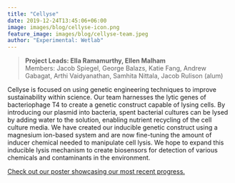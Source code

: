```yaml
---
title: "Cellyse"
date: 2019-12-24T13:45:06+06:00
image: images/blog/cellyse-icon.png
feature_image: images/blog/cellyse-team.jpeg
author: "Experimental: Wetlab"
---
```

> **Project Leads: Ella Ramamurthy, Ellen Malham**\
> Members: Jacob Spiegel, George Balazs, Katie Fang, Andrew Gabagat, Arthi Vaidyanathan, Samhita Nittala, Jacob Rulison (alum)

Cellyse is focused on using genetic engineering techniques to improve sustainability within science. Our team harnesses the lytic genes of bacteriophage T4 to create a genetic construct capable of lysing cells. By introducing our plasmid into bacteria, spent bacterial cultures can be lysed by adding water to the solution, enabling nutrient recycling of the cell culture media. We have created our inducible genetic construct using a magnesium ion-based system and are now fine-tuning the amount of inducer chemical needed to manipulate cell lysis. We hope to expand this inducible lysis mechanism to create biosensors for detection of various chemicals and contaminants in the environment.

[Check out our poster showcasing our most recent progress.](https://drive.google.com/file/d/1L7ugWQztqFxGjTLDk1049c30QibzEq7I/view?usp=sharing)